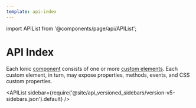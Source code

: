 ```yaml
---
template: api-index
---
```


import APIList from '@components/page/api/APIList';

# API Index

Each Ionic [component](/docs/components) consists of one or more [custom elements](https://developer.mozilla.org/en-US/docs/Web/Web_Components/Using_custom_elements). Each custom element, in turn, may expose properties, methods, events, and CSS custom properties.

<APIList sidebar={require('@site/api_versioned_sidebars/version-v5-sidebars.json').default} />
